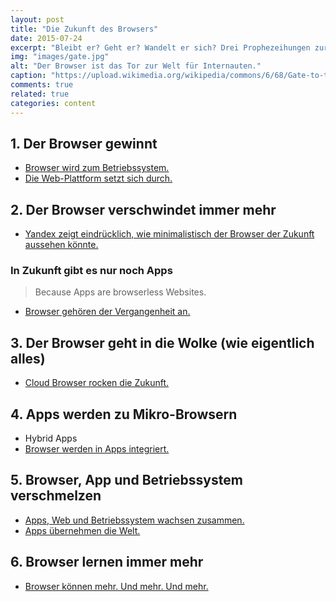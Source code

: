 ```yaml
---
layout: post
title: "Die Zukunft des Browsers"
date: 2015-07-24
excerpt: "Bleibt er? Geht er? Wandelt er sich? Drei Prophezeihungen zur Zukunft von Chrome, Safari, Firefox, Edge und Konsorten."
img: "images/gate.jpg"
alt: "Der Browser ist das Tor zur Welt für Internauten."
caption: "https://upload.wikimedia.org/wikipedia/commons/6/68/Gate-to-the-Northwest-Passage.jpg"
comments: true
related: true
categories: content
---
```



## 1. Der Browser gewinnt

- [Browser wird zum Betriebssystem.](http://www.spiegel.de/netzwelt/web/sascha-lobo-ueber-die-zukunft-von-browser-und-betriebssystem-a-847342.html)
- [Die Web-Plattform setzt sich durch.](http://techcrunch.com/2014/05/16/the-once-and-future-web-platform/)

## 2. Der Browser verschwindet immer mehr

- [Yandex zeigt eindrücklich, wie minimalistisch der Browser der Zukunft aussehen könnte.](http://www.itmagazine.ch/Artikel/58602/Yandex_zeigt_Browser_der_Zukunft.html)

### In Zukunft gibt es nur noch Apps

> Because Apps are browserless Websites.

- [Browser gehören der Vergangenheit an.](http://webdesign.tutsplus.com/articles/future-trends-are-browsers-becoming-a-thing-of-the-past--webdesign-3118)

## 3. Der Browser geht in die Wolke (wie eigentlich alles)

- [Cloud Browser rocken die Zukunft.](http://www.forbes.com/sites/adamtanner/2014/03/10/why-cloud-browsers-are-the-wave-of-the-future/)

## 4. Apps werden zu Mikro-Browsern

- Hybrid Apps
- [Browser werden in Apps integriert.](https://medium.com/@suryaceg/the-future-browser-yes-browser-38ab7caa6663)

## 5. Browser, App und Betriebssystem verschmelzen

- [Apps, Web und Betriebssystem wachsen zusammen.](http://ilyabirman.net/meanwhile/all/web-or-native-future/)
- [Apps übernehmen die Welt.](http://thenextweb.com/dd/2012/04/02/web-native-apps-are-the-future-the-browser-will-never-be-the-same/)


## 6. Browser lernen immer mehr

- [Browser können mehr. Und mehr. Und mehr.](http://www.theverge.com/2013/7/4/4492880/this-is-the-future-of-web-browsing)